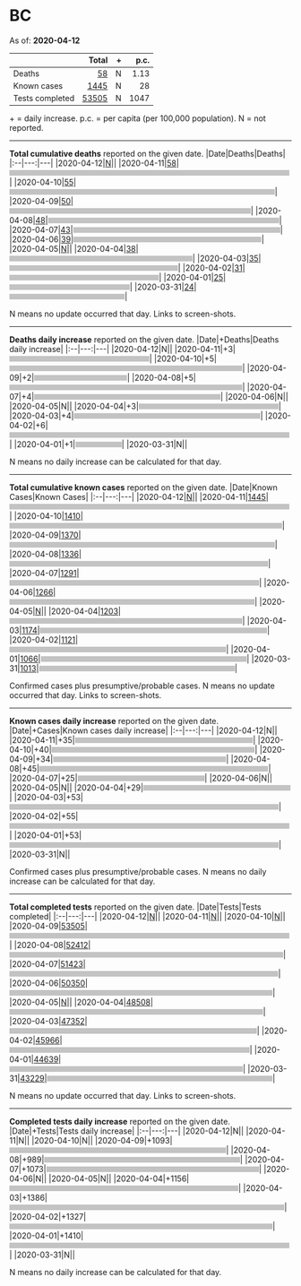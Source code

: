 # BC

As of: **2020-04-12**

||Total|+|p.c.|
|--|---:|---:|---:|
|Deaths|[58](https://github.com/johanley/covid-19-canada/blob/master/data/screenshots/2020-04-12_21h30mADT/bc.png)|N|1.13|
|Known cases|[1445](https://github.com/johanley/covid-19-canada/blob/master/data/screenshots/2020-04-12_21h30mADT/bc.png)|N|28|
|Tests completed|[53505](https://github.com/johanley/covid-19-canada/blob/master/data/screenshots/2020-04-12_21h30mADT/bc.png)|N|1047|

\+ = daily increase.
p.c. = per capita (per 100,000 population).
N = not reported.



***

**Total cumulative deaths** reported on the given date.
|Date|Deaths|Deaths|
|:--|---:|---|
|2020-04-12|[N](https://github.com/johanley/covid-19-canada/blob/master/data/screenshots/2020-04-12_21h30mADT/bc.png)|<img src='bar.png' height='10' width='0' title='N'>|
|2020-04-11|[58](https://github.com/johanley/covid-19-canada/blob/master/data/screenshots/2020-04-11_21h00mADT/bc.png)|<img src='bar.png' height='10' width='500' title='58'>|
|2020-04-10|[55](https://github.com/johanley/covid-19-canada/blob/master/data/screenshots/2020-04-10_21h30mADT/bc.png)|<img src='bar.png' height='10' width='474' title='55'>|
|2020-04-09|[50](https://github.com/johanley/covid-19-canada/blob/master/data/screenshots/2020-04-09_22h00mADT/bc.png)|<img src='bar.png' height='10' width='431' title='50'>|
|2020-04-08|[48](https://github.com/johanley/covid-19-canada/blob/master/data/screenshots/2020-04-08_21h30mADT/bc.png)|<img src='bar.png' height='10' width='413' title='48'>|
|2020-04-07|[43](https://github.com/johanley/covid-19-canada/blob/master/data/screenshots/2020-04-07_21h45mADT/bc.png)|<img src='bar.png' height='10' width='370' title='43'>|
|2020-04-06|[39](https://github.com/johanley/covid-19-canada/blob/master/data/screenshots/2020-04-06_21h45mADT/bc.png)|<img src='bar.png' height='10' width='336' title='39'>|
|2020-04-05|[N](https://github.com/johanley/covid-19-canada/blob/master/data/screenshots/2020-04-05_21h30mADT/bc.png)|<img src='bar.png' height='10' width='0' title='N'>|
|2020-04-04|[38](https://github.com/johanley/covid-19-canada/blob/master/data/screenshots/2020-04-04_21h00mADT/bc.png)|<img src='bar.png' height='10' width='327' title='38'>|
|2020-04-03|[35](https://github.com/johanley/covid-19-canada/blob/master/data/screenshots/2020-04-03_21h30mADT/bc.png)|<img src='bar.png' height='10' width='301' title='35'>|
|2020-04-02|[31](https://github.com/johanley/covid-19-canada/blob/master/data/screenshots/2020-04-02_22h00mADT/bc.png)|<img src='bar.png' height='10' width='267' title='31'>|
|2020-04-01|[25](https://github.com/johanley/covid-19-canada/blob/master/data/screenshots/2020-04-01_22h00mADT/bc.png)|<img src='bar.png' height='10' width='215' title='25'>|
|2020-03-31|[24](https://github.com/johanley/covid-19-canada/blob/master/data/screenshots/2020-03-31_22h00mADT/bc.png)|<img src='bar.png' height='10' width='206' title='24'>|


N means no update occurred that day. Links to screen-shots.


***

**Deaths daily increase** reported on the given date.
|Date|+Deaths|Deaths daily increase|
|:--|---:|---|
|2020-04-12|N|<img src='bar.png' height='10' width='0' title='N'>|
|2020-04-11|+3|<img src='bar.png' height='10' width='250' title='3'>|
|2020-04-10|+5|<img src='bar.png' height='10' width='416' title='5'>|
|2020-04-09|+2|<img src='bar.png' height='10' width='166' title='2'>|
|2020-04-08|+5|<img src='bar.png' height='10' width='416' title='5'>|
|2020-04-07|+4|<img src='bar.png' height='10' width='333' title='4'>|
|2020-04-06|N|<img src='bar.png' height='10' width='0' title='N'>|
|2020-04-05|N|<img src='bar.png' height='10' width='0' title='N'>|
|2020-04-04|+3|<img src='bar.png' height='10' width='250' title='3'>|
|2020-04-03|+4|<img src='bar.png' height='10' width='333' title='4'>|
|2020-04-02|+6|<img src='bar.png' height='10' width='500' title='6'>|
|2020-04-01|+1|<img src='bar.png' height='10' width='83' title='1'>|
|2020-03-31|N|<img src='bar.png' height='10' width='0' title='N'>|


N means no daily increase can be calculated for that day.




***

**Total cumulative known cases** reported on the given date.
|Date|Known Cases|Known Cases|
|:--|---:|---|
|2020-04-12|[N](https://github.com/johanley/covid-19-canada/blob/master/data/screenshots/2020-04-12_21h30mADT/bc.png)|<img src='bar.png' height='10' width='0' title='N'>|
|2020-04-11|[1445](https://github.com/johanley/covid-19-canada/blob/master/data/screenshots/2020-04-11_21h00mADT/bc.png)|<img src='bar.png' height='10' width='500' title='1445'>|
|2020-04-10|[1410](https://github.com/johanley/covid-19-canada/blob/master/data/screenshots/2020-04-10_21h30mADT/bc.png)|<img src='bar.png' height='10' width='487' title='1410'>|
|2020-04-09|[1370](https://github.com/johanley/covid-19-canada/blob/master/data/screenshots/2020-04-09_22h00mADT/bc.png)|<img src='bar.png' height='10' width='474' title='1370'>|
|2020-04-08|[1336](https://github.com/johanley/covid-19-canada/blob/master/data/screenshots/2020-04-08_21h30mADT/bc.png)|<img src='bar.png' height='10' width='462' title='1336'>|
|2020-04-07|[1291](https://github.com/johanley/covid-19-canada/blob/master/data/screenshots/2020-04-07_21h45mADT/bc.png)|<img src='bar.png' height='10' width='446' title='1291'>|
|2020-04-06|[1266](https://github.com/johanley/covid-19-canada/blob/master/data/screenshots/2020-04-06_21h45mADT/bc.png)|<img src='bar.png' height='10' width='438' title='1266'>|
|2020-04-05|[N](https://github.com/johanley/covid-19-canada/blob/master/data/screenshots/2020-04-05_21h30mADT/bc.png)|<img src='bar.png' height='10' width='0' title='N'>|
|2020-04-04|[1203](https://github.com/johanley/covid-19-canada/blob/master/data/screenshots/2020-04-04_21h00mADT/bc.png)|<img src='bar.png' height='10' width='416' title='1203'>|
|2020-04-03|[1174](https://github.com/johanley/covid-19-canada/blob/master/data/screenshots/2020-04-03_21h30mADT/bc.png)|<img src='bar.png' height='10' width='406' title='1174'>|
|2020-04-02|[1121](https://github.com/johanley/covid-19-canada/blob/master/data/screenshots/2020-04-02_22h00mADT/bc.png)|<img src='bar.png' height='10' width='387' title='1121'>|
|2020-04-01|[1066](https://github.com/johanley/covid-19-canada/blob/master/data/screenshots/2020-04-01_22h00mADT/bc.png)|<img src='bar.png' height='10' width='368' title='1066'>|
|2020-03-31|[1013](https://github.com/johanley/covid-19-canada/blob/master/data/screenshots/2020-03-31_22h00mADT/bc.png)|<img src='bar.png' height='10' width='350' title='1013'>|


Confirmed cases plus presumptive/probable cases. N means no update occurred that day. Links to screen-shots.

***

**Known cases daily increase** reported on the given date.
|Date|+Cases|Known cases daily increase|
|:--|---:|---|
|2020-04-12|N|<img src='bar.png' height='10' width='0' title='N'>|
|2020-04-11|+35|<img src='bar.png' height='10' width='318' title='35'>|
|2020-04-10|+40|<img src='bar.png' height='10' width='363' title='40'>|
|2020-04-09|+34|<img src='bar.png' height='10' width='309' title='34'>|
|2020-04-08|+45|<img src='bar.png' height='10' width='409' title='45'>|
|2020-04-07|+25|<img src='bar.png' height='10' width='227' title='25'>|
|2020-04-06|N|<img src='bar.png' height='10' width='0' title='N'>|
|2020-04-05|N|<img src='bar.png' height='10' width='0' title='N'>|
|2020-04-04|+29|<img src='bar.png' height='10' width='263' title='29'>|
|2020-04-03|+53|<img src='bar.png' height='10' width='481' title='53'>|
|2020-04-02|+55|<img src='bar.png' height='10' width='500' title='55'>|
|2020-04-01|+53|<img src='bar.png' height='10' width='481' title='53'>|
|2020-03-31|N|<img src='bar.png' height='10' width='0' title='N'>|


Confirmed cases plus presumptive/probable cases. 
N means no daily increase can be calculated for that day.

***




**Total completed tests** reported on the given date.
|Date|Tests|Tests completed|
|:--|---:|---|
|2020-04-12|[N](https://github.com/johanley/covid-19-canada/blob/master/data/screenshots/2020-04-12_21h30mADT/bc.png)|<img src='bar.png' height='10' width='0' title='N'>|
|2020-04-11|[N](https://github.com/johanley/covid-19-canada/blob/master/data/screenshots/2020-04-11_21h00mADT/bc.png)|<img src='bar.png' height='10' width='0' title='N'>|
|2020-04-10|[N](https://github.com/johanley/covid-19-canada/blob/master/data/screenshots/2020-04-10_21h30mADT/bc.png)|<img src='bar.png' height='10' width='0' title='N'>|
|2020-04-09|[53505](https://github.com/johanley/covid-19-canada/blob/master/data/screenshots/2020-04-09_22h00mADT/bc.png)|<img src='bar.png' height='10' width='500' title='53505'>|
|2020-04-08|[52412](https://github.com/johanley/covid-19-canada/blob/master/data/screenshots/2020-04-08_21h30mADT/bc.png)|<img src='bar.png' height='10' width='489' title='52412'>|
|2020-04-07|[51423](https://github.com/johanley/covid-19-canada/blob/master/data/screenshots/2020-04-07_21h45mADT/bc.png)|<img src='bar.png' height='10' width='480' title='51423'>|
|2020-04-06|[50350](https://github.com/johanley/covid-19-canada/blob/master/data/screenshots/2020-04-06_21h45mADT/bc.png)|<img src='bar.png' height='10' width='470' title='50350'>|
|2020-04-05|[N](https://github.com/johanley/covid-19-canada/blob/master/data/screenshots/2020-04-05_21h30mADT/bc.png)|<img src='bar.png' height='10' width='0' title='N'>|
|2020-04-04|[48508](https://github.com/johanley/covid-19-canada/blob/master/data/screenshots/2020-04-04_21h00mADT/bc.png)|<img src='bar.png' height='10' width='453' title='48508'>|
|2020-04-03|[47352](https://github.com/johanley/covid-19-canada/blob/master/data/screenshots/2020-04-03_21h30mADT/bc.png)|<img src='bar.png' height='10' width='442' title='47352'>|
|2020-04-02|[45966](https://github.com/johanley/covid-19-canada/blob/master/data/screenshots/2020-04-02_22h00mADT/bc.png)|<img src='bar.png' height='10' width='429' title='45966'>|
|2020-04-01|[44639](https://github.com/johanley/covid-19-canada/blob/master/data/screenshots/2020-04-01_22h00mADT/bc.png)|<img src='bar.png' height='10' width='417' title='44639'>|
|2020-03-31|[43229](https://github.com/johanley/covid-19-canada/blob/master/data/screenshots/2020-03-31_22h00mADT/bc.png)|<img src='bar.png' height='10' width='403' title='43229'>|


N means no update occurred that day. Links to screen-shots.

***

**Completed tests daily increase** reported on the given date.
|Date|+Tests|Tests daily increase|
|:--|---:|---|
|2020-04-12|N|<img src='bar.png' height='10' width='0' title='N'>|
|2020-04-11|N|<img src='bar.png' height='10' width='0' title='N'>|
|2020-04-10|N|<img src='bar.png' height='10' width='0' title='N'>|
|2020-04-09|+1093|<img src='bar.png' height='10' width='387' title='1093'>|
|2020-04-08|+989|<img src='bar.png' height='10' width='350' title='989'>|
|2020-04-07|+1073|<img src='bar.png' height='10' width='380' title='1073'>|
|2020-04-06|N|<img src='bar.png' height='10' width='0' title='N'>|
|2020-04-05|N|<img src='bar.png' height='10' width='0' title='N'>|
|2020-04-04|+1156|<img src='bar.png' height='10' width='409' title='1156'>|
|2020-04-03|+1386|<img src='bar.png' height='10' width='491' title='1386'>|
|2020-04-02|+1327|<img src='bar.png' height='10' width='470' title='1327'>|
|2020-04-01|+1410|<img src='bar.png' height='10' width='500' title='1410'>|
|2020-03-31|N|<img src='bar.png' height='10' width='0' title='N'>|


N means no daily increase can be calculated for that day.
